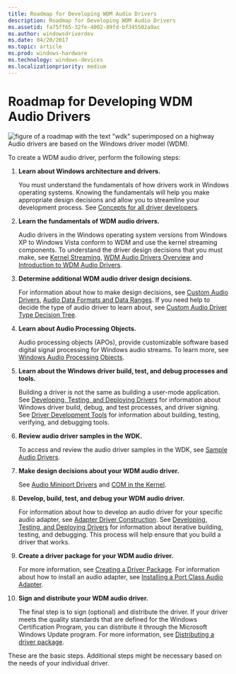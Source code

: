 ```yaml
---
title: Roadmap for Developing WDM Audio Drivers
description: Roadmap for Developing WDM Audio Drivers
ms.assetid: fa75ff65-32fe-4002-89fd-bf345502a9ac
ms.author: windowsdriverdev
ms.date: 04/20/2017
ms.topic: article
ms.prod: windows-hardware
ms.technology: windows-devices
ms.localizationpriority: medium
---
```


# Roadmap for Developing WDM Audio Drivers


![figure of a roadmap with the text "wdk" superimposed on a highway](images/wdkroadmap-th.png)Audio drivers are based on the Windows driver model (WDM).

To create a WDM audio driver, perform the following steps:

1.  **Learn about Windows architecture and drivers.**

    You must understand the fundamentals of how drivers work in Windows operating systems. Knowing the fundamentals will help you make appropriate design decisions and allow you to streamline your development process. See [Concepts for all driver developers](https://msdn.microsoft.com/library/windows/hardware/ff554731).

2.  **Learn the fundamentals of WDM audio drivers.**

    Audio drivers in the Windows operating system versions from Windows XP to Windows Vista conform to WDM and use the kernel streaming components. To understand the driver design decisions that you must make, see [Kernel Streaming](https://msdn.microsoft.com/library/windows/hardware/ff560842), [WDM Audio Drivers Overview](getting-started-with-wdm-audio-drivers.md) and [Introduction to WDM Audio Drivers](introduction-to-wdm-audio-drivers.md).

3.  **Determine additional WDM audio driver design decisions.**

    For information about how to make design decisions, see [Custom Audio Drivers](custom-audio-drivers.md), [Audio Data Formats and Data Ranges](audio-data-formats-and-data-ranges.md). If you need help to decide the type of audio driver to learn about, see [Custom Audio Driver Type Decision Tree](custom-audio-driver-type-decision-tree.md).

4.  **Learn about Audio Processing Objects.**

    Audio processing objects (APOs), provide customizable software based digital signal processing for Windows audio streams. To learn more, see [Windows Audio Processing Objects](windows-audio-processing-objects.md).

5.  **Learn about the Windows driver build, test, and debug processes and tools.**

    Building a driver is not the same as building a user-mode application. See [Developing, Testing, and Deploying Drivers](https://msdn.microsoft.com/windows-drivers/develop/visual_studio_driver_development_environment) for information about Windows driver build, debug, and test processes, and driver signing. See [Driver Development Tools](https://msdn.microsoft.com/library/windows/hardware/ff545440) for information about building, testing, verifying, and debugging tools.

6.  **Review audio driver samples in the WDK.**

    To access and review the audio driver samples in the WDK, see [Sample Audio Drivers](sample-audio-drivers.md).

7.  **Make design decisions about your WDM audio driver.**

    See [Audio Miniport Drivers](audio-miniport-drivers.md) and [COM in the Kernel](com-in-the-kernel.md).

8.  **Develop, build, test, and debug your WDM audio driver.**

    For information about how to develop an audio driver for your specific audio adapter, see [Adapter Driver Construction](adapter-driver-construction.md). See [Developing, Testing, and Deploying Drivers](https://msdn.microsoft.com/windows-drivers/develop/visual_studio_driver_development_environment) for information about iterative building, testing, and debugging. This process will help ensure that you build a driver that works.

9.  **Create a driver package for your WDM audio driver.**

    For more information, see [Creating a Driver Package](https://msdn.microsoft.com/windows-drivers/develop/creating_a_driver_package). For information about how to install an audio adapter, see [Installing a Port Class Audio Adapter](installing-a-port-class-audio-adapter.md).

10. **Sign and distribute your WDM audio driver.**

    The final step is to sign (optional) and distribute the driver. If your driver meets the quality standards that are defined for the Windows Certification Program, you can distribute it through the Microsoft Windows Update program. For more information, see [Distributing a driver package](https://msdn.microsoft.com/windows-drivers/develop/distributing_a_driver_package_win8).

These are the basic steps. Additional steps might be necessary based on the needs of your individual driver.

 

 




